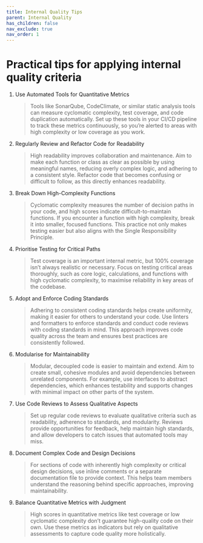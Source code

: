 ```yaml
---
title: Internal Quality Tips
parent: Internal Quality
has_children: false
nav_exclude: true
nav_order: 1
---
```


# Practical tips for applying internal quality criteria

1. Use Automated Tools for Quantitative Metrics

    > Tools like SonarQube, CodeClimate, or similar static analysis tools can measure cyclomatic complexity, 
    > test coverage, and code duplication automatically. Set up these tools in your CI/CD pipeline to track 
    > these metrics continuously, so you’re alerted to areas with high complexity or low coverage as you work.

2. Regularly Review and Refactor Code for Readability

    > High readability improves collaboration and maintenance. Aim to make each function or class as clear as 
    > possible by using meaningful names, reducing overly complex logic, and adhering to a consistent style. 
    > Refactor code that becomes confusing or difficult to follow, as this directly enhances readability.

3. Break Down High-Complexity Functions

    > Cyclomatic complexity measures the number of decision paths in your code, and high scores indicate 
    > difficult-to-maintain functions. If you encounter a function with high complexity, break it into smaller, 
    > focused functions. This practice not only makes testing easier but also aligns with the Single 
    > Responsibility Principle.

4. Prioritise Testing for Critical Paths

    > Test coverage is an important internal metric, but 100% coverage isn’t always realistic or necessary. 
    > Focus on testing critical areas thoroughly, such as core logic, calculations, and functions with high 
    > cyclomatic complexity, to maximise reliability in key areas of the codebase.

5. Adopt and Enforce Coding Standards

    > Adhering to consistent coding standards helps create uniformity, making it easier for others to 
    > understand your code. Use linters and formatters to enforce standards and conduct code reviews with 
    > coding standards in mind. This approach improves code quality across the team and ensures best practices 
    > are consistently followed.

6. Modularise for Maintainability

    > Modular, decoupled code is easier to maintain and extend. Aim to create small, cohesive modules and 
    > avoid dependencies between unrelated components. For example, use interfaces to abstract dependencies, 
    > which enhances testability and supports changes with minimal impact on other parts of the system.

7. Use Code Reviews to Assess Qualitative Aspects

    > Set up regular code reviews to evaluate qualitative criteria such as readability, adherence to standards, 
    > and modularity. Reviews provide opportunities for feedback, help maintain high standards, and allow 
    > developers to catch issues that automated tools may miss.

8. Document Complex Code and Design Decisions

    > For sections of code with inherently high complexity or critical design decisions, use inline comments 
    > or a separate documentation file to provide context. This helps team members understand the reasoning 
    > behind specific approaches, improving maintainability.

9. Balance Quantitative Metrics with Judgment

    > High scores in quantitative metrics like test coverage or low cyclomatic complexity don’t guarantee 
    > high-quality code on their own. Use these metrics as indicators but rely on qualitative assessments to 
    > capture code quality more holistically.
